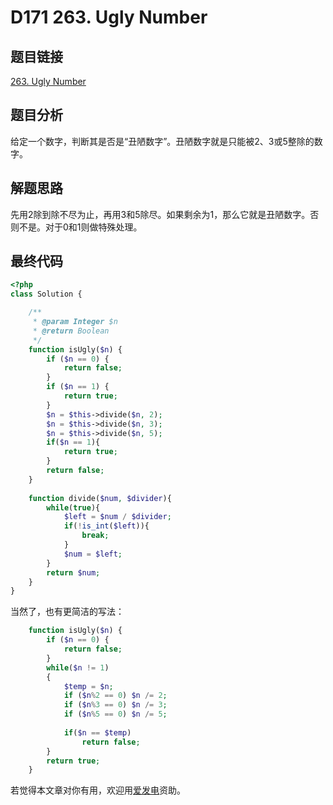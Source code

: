 # D171 263. Ugly Number

## 题目链接

[263. Ugly Number](https://leetcode.com/problems/ugly-number)

## 题目分析

给定一个数字，判断其是否是“丑陋数字”。丑陋数字就是只能被2、3或5整除的数字。

## 解题思路

先用2除到除不尽为止，再用3和5除尽。如果剩余为1，那么它就是丑陋数字。否则不是。对于0和1则做特殊处理。

## 最终代码

```php
<?php
class Solution {

    /**
     * @param Integer $n
     * @return Boolean
     */
    function isUgly($n) {
        if ($n == 0) {
            return false;
        }
        if ($n == 1) {
            return true;
        }
        $n = $this->divide($n, 2);
        $n = $this->divide($n, 3);
        $n = $this->divide($n, 5);
        if($n == 1){
            return true;
        }
        return false;
    }
    
    function divide($num, $divider){
        while(true){
            $left = $num / $divider;
            if(!is_int($left)){
                break;
            }
            $num = $left;
        }
        return $num;
    }
}
```

当然了，也有更简洁的写法：

```php
    function isUgly($n) {
        if ($n == 0) {
            return false;
        }
        while($n != 1)
        {
            $temp = $n;
            if ($n%2 == 0) $n /= 2;
            if ($n%3 == 0) $n /= 3;
            if ($n%5 == 0) $n /= 5;
            
            if($n == $temp)
                return false;
        }
        return true;
    }
```

若觉得本文章对你有用，欢迎用[爱发电](https://afdian.net/@skys215)资助。
